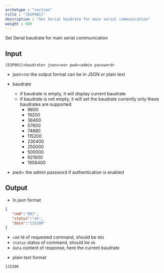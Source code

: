 ```yaml
---
archetype : "section"
title : "[ESP901]"
description : "Set Serial baudrate for main serial communication"
weight : 800
---
```

 Set Serial baudrate for main serial communication

## Input
`[ESP901]<baudrate> json=<no> pwd=<admin password>`

* json=no
the output format
can be in JSON or plain text

* baudrate
  * if baudrate is empty, it will display current baudrate
  * if baudrate is not empty, it will set the baudrate
  currently only these baudrates are supported:
    - 9600
    - 19200
    - 38400
    - 57600
    - 74880
    - 115200
    - 230400
    - 250000
    - 500000
    - 921600
    - 1958400

* pwd=<admin password>
the admin password if authentication is enabled


## Output

- In json format

```json
{
   "cmd":"901",
   "status":"ok",
   "data":"115200"
}
```

* `cmd` Id of requested command, should be `901`
* `status` status of command, should be `ok`
* `data` content of response, here the current baudrate

 - plain text format

```Text
115200
```

